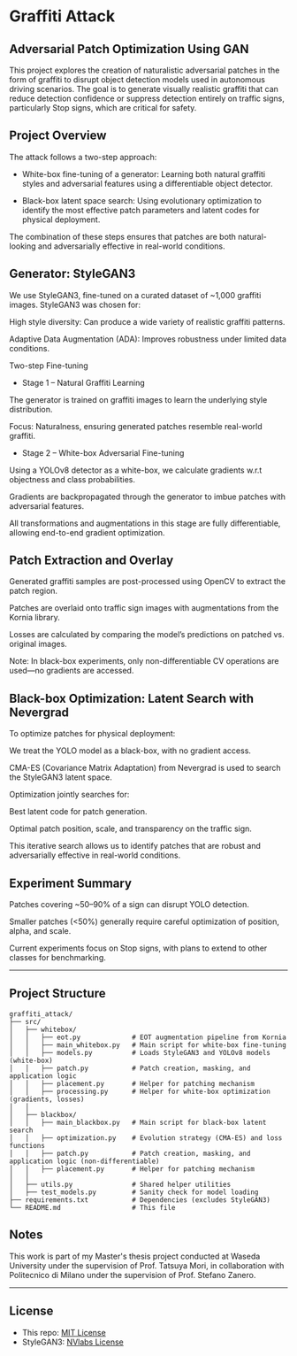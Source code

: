 # Graffiti Attack
## Adversarial Patch Optimization Using GAN

This project explores the creation of naturalistic adversarial patches in the form of graffiti to disrupt object detection models used in autonomous driving scenarios. The goal is to generate visually realistic graffiti that can reduce detection confidence or suppress detection entirely on traffic signs, particularly Stop signs, which are critical for safety.

## Project Overview

The attack follows a two-step approach:

- White-box fine-tuning of a generator: Learning both natural graffiti styles and adversarial features using a differentiable object detector.

- Black-box latent space search: Using evolutionary optimization to identify the most effective patch parameters and latent codes for physical deployment.

The combination of these steps ensures that patches are both natural-looking and adversarially effective in real-world conditions.


## Generator: StyleGAN3

We use StyleGAN3, fine-tuned on a curated dataset of ~1,000 graffiti images. StyleGAN3 was chosen for:

High style diversity: Can produce a wide variety of realistic graffiti patterns.

Adaptive Data Augmentation (ADA): Improves robustness under limited data conditions.

Two-step Fine-tuning

- Stage 1 – Natural Graffiti Learning

The generator is trained on graffiti images to learn the underlying style distribution.

Focus: Naturalness, ensuring generated patches resemble real-world graffiti.

- Stage 2 – White-box Adversarial Fine-tuning

Using a YOLOv8 detector as a white-box, we calculate gradients w.r.t objectness and class probabilities.

Gradients are backpropagated through the generator to imbue patches with adversarial features.

All transformations and augmentations in this stage are fully differentiable, allowing end-to-end gradient optimization.

## Patch Extraction and Overlay

Generated graffiti samples are post-processed using OpenCV to extract the patch region.

Patches are overlaid onto traffic sign images with augmentations from the Kornia library.

Losses are calculated by comparing the model’s predictions on patched vs. original images.

Note: In black-box experiments, only non-differentiable CV operations are used—no gradients are accessed.

## Black-box Optimization: Latent Search with Nevergrad

To optimize patches for physical deployment:

We treat the YOLO model as a black-box, with no gradient access.

CMA-ES (Covariance Matrix Adaptation) from Nevergrad is used to search the StyleGAN3 latent space.

Optimization jointly searches for:

Best latent code for patch generation.

Optimal patch position, scale, and transparency on the traffic sign.

This iterative search allows us to identify patches that are robust and adversarially effective in real-world conditions.


## Experiment Summary

Patches covering ~50–90% of a sign can disrupt YOLO detection.

Smaller patches (<50%) generally require careful optimization of position, alpha, and scale.

Current experiments focus on Stop signs, with plans to extend to other classes for benchmarking.

---

## Project Structure

```
graffiti_attack/
├── src/
│   ├── whitebox/
│   │   ├── eot.py             # EOT augmentation pipeline from Kornia
│   │   ├── main_whitebox.py   # Main script for white-box fine-tuning
│   │   ├── models.py          # Loads StyleGAN3 and YOLOv8 models (white-box)
│   │   ├── patch.py           # Patch creation, masking, and application logic
│   │   ├── placement.py       # Helper for patching mechanism
│   │   ├── processing.py      # Helper for white-box optimization (gradients, losses)
│   │
│   ├── blackbox/
│   │   ├── main_blackbox.py   # Main script for black-box latent search
│   │   ├── optimization.py    # Evolution strategy (CMA-ES) and loss functions
│   │   ├── patch.py           # Patch creation, masking, and application logic (non-differentiable)
│   │   ├── placement.py       # Helper for patching mechanism
│   │
│   ├── utils.py               # Shared helper utilities
│   ├── test_models.py         # Sanity check for model loading
├── requirements.txt           # Dependencies (excludes StyleGAN3)
└── README.md                  # This file
```

## Notes

This work is part of my Master's thesis project conducted at Waseda University under the supervision of Prof. Tatsuya Mori, in collaboration with Politecnico di Milano under the supervision of Prof. Stefano Zanero.

---

## License

- This repo: [MIT License](LICENSE)
- StyleGAN3: [NVlabs License](https://github.com/NVlabs/stylegan3/blob/main/LICENSE.txt)
